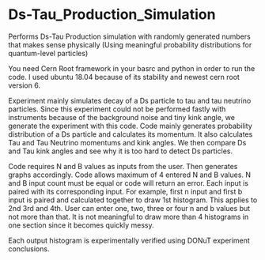 # Ds-Tau_Production_Simulation
Performs Ds-Tau Production simulation with randomly generated numbers that makes sense physically (Using meaningful probability distributions for quantum-level particles)

You need Cern Root framework in your basrc and python in order to run the code. I used ubuntu 18.04 because of its stability and newest cern root version 6.

Experiment mainly simulates decay of a Ds particle to tau and tau neutrino particles. Since this experiment could not be performed fastly with instruments because of the background noise and tiny kink angle, we generate the experiment with this code. Code mainly generates probability distribution of a Ds particle and calculates its momentum. It also calculates Tau and Tau Neutrino momentums and kink angles. We then compare Ds and Tau kink angles and see why it is too hard to detect Ds particles.

Code requires N and B values as inputs from the user. Then generates graphs accordingly. Code allows maximum of 4 entered N and B values. N and B input count must be equal or code will return an error. Each input is paired with its corresponding input. For example, first n input and first b input is paired and calculated together to draw 1st histogram. This applies to 2nd 3rd and 4th. User can enter one, two, three or four n and b values but not more than that. It is not meaningful to draw more than 4 histograms in one section since it becomes quickly messy.

Each output histogram is experimentally verified using DONuT experiment conclusions.
